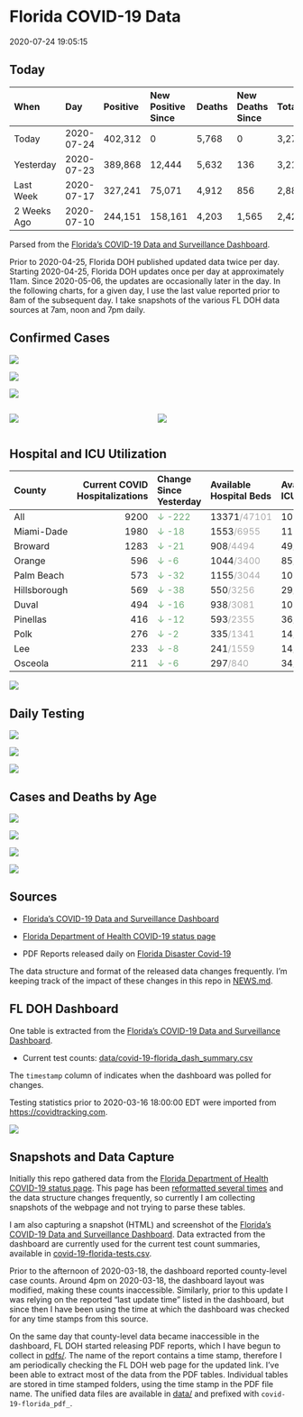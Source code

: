 Florida COVID-19 Data
================
2020-07-24 19:05:15

## Today

| When        | Day        | Positive | New Positive Since | Deaths | New Deaths Since | Total     |
| :---------- | :--------- | :------- | :----------------- | :----- | :--------------- | :-------- |
| Today       | 2020-07-24 | 402,312  | 0                  | 5,768  | 0                | 3,276,636 |
| Yesterday   | 2020-07-23 | 389,868  | 12,444             | 5,632  | 136              | 3,210,942 |
| Last Week   | 2020-07-17 | 327,241  | 75,071             | 4,912  | 856              | 2,880,768 |
| 2 Weeks Ago | 2020-07-10 | 244,151  | 158,161            | 4,203  | 1,565            | 2,421,627 |

Parsed from the [Florida’s COVID-19 Data and Surveillance
Dashboard](https://fdoh.maps.arcgis.com/apps/opsdashboard/index.html#/8d0de33f260d444c852a615dc7837c86).

Prior to 2020-04-25, Florida DOH published updated data twice per day.
Starting 2020-04-25, Florida DOH updates once per day at approximately
11am. Since 2020-05-06, the updates are occasionally later in the day.
In the following charts, for a given day, I use the last value reported
prior to 8am of the subsequent day. I take snapshots of the various FL
DOH data sources at 7am, noon and 7pm daily.

## Confirmed Cases

![](plots/covid-19-florida-daily-test-changes.png)

![](plots/covid-19-florida-deaths-by-day.png)

![](plots/covid-19-florida-county-top-6.png)

<div class="columns">

<div class="column is-full-mobile">

![](plots/covid-19-florida-testing.png)

</div>

<div class="column is-full-mobile">

![](plots/covid-19-florida-total-positive.png)

</div>

</div>

## Hospital and ICU Utilization

| County       | Current COVID Hospitalizations | Change Since Yesterday                     | Available Hospital Beds                      | Available ICU Beds                         |
| :----------- | -----------------------------: | :----------------------------------------- | :------------------------------------------- | :----------------------------------------- |
| All          |                           9200 | <span style="color: #6BAA75">↓ -222</span> | 13371<span style="color: #aaa">/47101</span> | 1020<span style="color: #aaa">/5128</span> |
| Miami-Dade   |                           1980 | <span style="color: #6BAA75">↓ -18</span>  | 1553<span style="color: #aaa">/6955</span>   | 113<span style="color: #aaa">/855</span>   |
| Broward      |                           1283 | <span style="color: #6BAA75">↓ -21</span>  | 908<span style="color: #aaa">/4494</span>    | 49<span style="color: #aaa">/492</span>    |
| Orange       |                            596 | <span style="color: #6BAA75">↓ -6</span>   | 1044<span style="color: #aaa">/3400</span>   | 85<span style="color: #aaa">/287</span>    |
| Palm Beach   |                            573 | <span style="color: #6BAA75">↓ -32</span>  | 1155<span style="color: #aaa">/3044</span>   | 106<span style="color: #aaa">/315</span>   |
| Hillsborough |                            569 | <span style="color: #6BAA75">↓ -38</span>  | 550<span style="color: #aaa">/3256</span>    | 29<span style="color: #aaa">/344</span>    |
| Duval        |                            494 | <span style="color: #6BAA75">↓ -16</span>  | 938<span style="color: #aaa">/3081</span>    | 102<span style="color: #aaa">/339</span>   |
| Pinellas     |                            416 | <span style="color: #6BAA75">↓ -12</span>  | 593<span style="color: #aaa">/2355</span>    | 36<span style="color: #aaa">/253</span>    |
| Polk         |                            276 | <span style="color: #6BAA75">↓ -2</span>   | 335<span style="color: #aaa">/1341</span>    | 14<span style="color: #aaa">/147</span>    |
| Lee          |                            233 | <span style="color: #6BAA75">↓ -8</span>   | 241<span style="color: #aaa">/1559</span>    | 14<span style="color: #aaa">/127</span>    |
| Osceola      |                            211 | <span style="color: #6BAA75">↓ -6</span>   | 297<span style="color: #aaa">/840</span>     | 34<span style="color: #aaa">/72</span>     |

![](plots/covid-19-florida-icu-usage.png)

## Daily Testing

![](plots/covid-19-florida-tests-per-case.png)

<!-- ![](plots/covid-19-florida-change-new-cases.png) -->

![](plots/covid-19-florida-tests-percent-positive.png)

![](plots/covid-19-florida-test-and-case-growth.png)

## Cases and Deaths by Age

![](plots/covid-19-florida-weekly-events-by-age.png)

![](plots/covid-19-florida-age.png)

![](plots/covid-19-florida-age-deaths.png)

![](plots/covid-19-florida-age-sex.png)

## Sources

  - [Florida’s COVID-19 Data and Surveillance
    Dashboard](https://fdoh.maps.arcgis.com/apps/opsdashboard/index.html#/8d0de33f260d444c852a615dc7837c86)

  - [Florida Department of Health COVID-19 status
    page](http://www.floridahealth.gov/diseases-and-conditions/COVID-19/)

  - PDF Reports released daily on [Florida Disaster
    Covid-19](http://www.floridahealth.gov/diseases-and-conditions/COVID-19/)

The data structure and format of the released data changes frequently.
I’m keeping track of the impact of these changes in this repo in
[NEWS.md](NEWS.md).

## FL DOH Dashboard

One table is extracted from the [Florida’s COVID-19 Data and
Surveillance
Dashboard](https://fdoh.maps.arcgis.com/apps/opsdashboard/index.html#/8d0de33f260d444c852a615dc7837c86).

  - Current test counts:
    [data/covid-19-florida\_dash\_summary.csv](data/covid-19-florida_dash_summary.csv)

The `timestamp` column of indicates when the dashboard was polled for
changes.

Testing statistics prior to 2020-03-16 18:00:00 EDT were imported from
<https://covidtracking.com>.

![](screenshots/fodh_maps_arcgis_com__apps__opsdashboard.png)

## Snapshots and Data Capture

Initially this repo gathered data from the [Florida Department of Health
COVID-19 status
page](http://www.floridahealth.gov/diseases-and-conditions/COVID-19/).
This page has been [reformatted several
times](screenshots/floridahealth_gov__diseases-and-conditions__COVID-19.png)
and the data structure changes frequently, so currently I am collecting
snapshots of the webpage and not trying to parse these tables.

I am also capturing a snapshot (HTML) and screenshot of the [Florida’s
COVID-19 Data and Surveillance
Dashboard](https://fdoh.maps.arcgis.com/apps/opsdashboard/index.html#/8d0de33f260d444c852a615dc7837c86).
Data extracted from the dashboard are currently used for the current
test count summaries, available in
[covid-19-florida-tests.csv](covid-19-florida-tests.csv).

Prior to the afternoon of 2020-03-18, the dashboard reported
county-level case counts. Around 4pm on 2020-03-18, the dashboard layout
was modified, making these counts inaccessible. Similarly, prior to this
update I was relying on the reported “last update time” listed in the
dashboard, but since then I have been using the time at which the
dashboard was checked for any time stamps from this source.

On the same day that county-level data became inaccessible in the
dashboard, FL DOH started releasing PDF reports, which I have begun to
collect in [pdfs/](pdfs/). The name of the report contains a time stamp,
therefore I am periodically checking the FL DOH web page for the updated
link. I’ve been able to extract most of the data from the PDF tables.
Individual tables are stored in time stamped folders, using the time
stamp in the PDF file name. The unified data files are available in
[data/](data/) and prefixed with `covid-19-florida_pdf_`.
